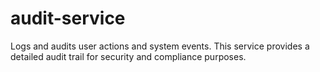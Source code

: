 # audit-service
Logs and audits user actions and system events. This service provides a detailed audit trail for security and compliance purposes.
